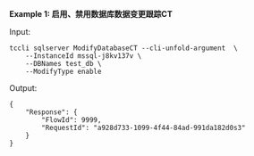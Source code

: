 **Example 1: 启用、禁用数据库数据变更跟踪CT**



Input: 

```
tccli sqlserver ModifyDatabaseCT --cli-unfold-argument  \
    --InstanceId mssql-j8kv137v \
    --DBNames test_db \
    --ModifyType enable
```

Output: 
```
{
    "Response": {
        "FlowId": 9999,
        "RequestId": "a928d733-1099-4f44-84ad-991da182d0s3"
    }
}
```

